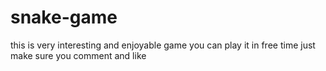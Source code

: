 # snake-game
this is very interesting and enjoyable game you can play it in free time just make sure you comment and like 
